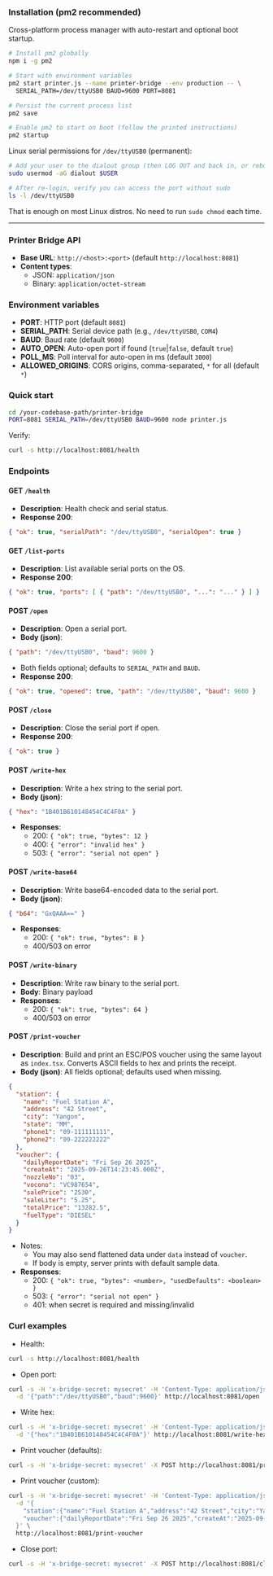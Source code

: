 ### Installation (pm2 recommended)

Cross-platform process manager with auto-restart and optional boot startup.

```bash
# Install pm2 globally
npm i -g pm2

# Start with environment variables
pm2 start printer.js --name printer-bridge --env production -- \
  SERIAL_PATH=/dev/ttyUSB0 BAUD=9600 PORT=8081

# Persist the current process list
pm2 save

# Enable pm2 to start on boot (follow the printed instructions)
pm2 startup
```

Linux serial permissions for `/dev/ttyUSB0` (permanent):

```bash
# Add your user to the dialout group (then LOG OUT and back in, or reboot)
sudo usermod -aG dialout $USER

# After re-login, verify you can access the port without sudo
ls -l /dev/ttyUSB0
```

That is enough on most Linux distros. No need to run `sudo chmod` each time.


---

### Printer Bridge API

- **Base URL**: `http://<host>:<port>` (default `http://localhost:8081`)
- **Content types**:
  - JSON: `application/json`
  - Binary: `application/octet-stream`

### Environment variables
- **PORT**: HTTP port (default `8081`)
- **SERIAL_PATH**: Serial device path (e.g., `/dev/ttyUSB0`, `COM4`)
- **BAUD**: Baud rate (default `9600`)
- **AUTO_OPEN**: Auto-open port if found (`true`|`false`, default `true`)
- **POLL_MS**: Poll interval for auto-open in ms (default `3000`)
- **ALLOWED_ORIGINS**: CORS origins, comma-separated, `*` for all (default `*`)

### Quick start

```bash
cd /your-codebase-path/printer-bridge
PORT=8081 SERIAL_PATH=/dev/ttyUSB0 BAUD=9600 node printer.js
```

Verify:

```bash
curl -s http://localhost:8081/health
```

### Endpoints

#### GET `/health`
- **Description**: Health check and serial status.
- **Response 200**:
```json
{ "ok": true, "serialPath": "/dev/ttyUSB0", "serialOpen": true }
```

#### GET `/list-ports`
- **Description**: List available serial ports on the OS.
- **Response 200**:
```json
{ "ok": true, "ports": [ { "path": "/dev/ttyUSB0", "...": "..." } ] }
```

#### POST `/open`
- **Description**: Open a serial port.
- **Body (json)**:
```json
{ "path": "/dev/ttyUSB0", "baud": 9600 }
```
- Both fields optional; defaults to `SERIAL_PATH` and `BAUD`.
- **Response 200**:
```json
{ "ok": true, "opened": true, "path": "/dev/ttyUSB0", "baud": 9600 }
```

#### POST `/close`
- **Description**: Close the serial port if open.
- **Response 200**:
```json
{ "ok": true }
```

#### POST `/write-hex`
- **Description**: Write a hex string to the serial port.
- **Body (json)**:
```json
{ "hex": "1B401B610148454C4C4F0A" }
```
- **Responses**:
  - 200: `{ "ok": true, "bytes": 12 }`
  - 400: `{ "error": "invalid hex" }`
  - 503: `{ "error": "serial not open" }`

#### POST `/write-base64`
- **Description**: Write base64-encoded data to the serial port.
- **Body (json)**:
```json
{ "b64": "GxQAAA==" }
```
- **Responses**:
  - 200: `{ "ok": true, "bytes": 8 }`
  - 400/503 on error

#### POST `/write-binary`
- **Description**: Write raw binary to the serial port.
- **Body**: Binary payload
- **Responses**:
  - 200: `{ "ok": true, "bytes": 64 }`
  - 400/503 on error

#### POST `/print-voucher`
- **Description**: Build and print an ESC/POS voucher using the same layout as `index.tsx`. Converts ASCII fields to hex and prints the receipt.
- **Body (json)**: All fields optional; defaults used when missing.
```json
{
  "station": {
    "name": "Fuel Station A",
    "address": "42 Street",
    "city": "Yangon",
    "state": "MM",
    "phone1": "09-111111111",
    "phone2": "09-222222222"
  },
  "voucher": {
    "dailyReportDate": "Fri Sep 26 2025",
    "createAt": "2025-09-26T14:23:45.000Z",
    "nozzleNo": "03",
    "vocono": "VC987654",
    "salePrice": "2530",
    "saleLiter": "5.25",
    "totalPrice": "13282.5",
    "fuelType": "DIESEL"
  }
}
```
- Notes:
  - You may also send flattened data under `data` instead of `voucher`.
  - If body is empty, server prints with default sample data.
- **Responses**:
  - 200: `{ "ok": true, "bytes": <number>, "usedDefaults": <boolean> }`
  - 503: `{ "error": "serial not open" }`
  - 401: when secret is required and missing/invalid

### Curl examples

- Health:
```bash
curl -s http://localhost:8081/health
```

- Open port:
```bash
curl -s -H 'x-bridge-secret: mysecret' -H 'Content-Type: application/json' \
  -d '{"path":"/dev/ttyUSB0","baud":9600}' http://localhost:8081/open
```

- Write hex:
```bash
curl -s -H 'x-bridge-secret: mysecret' -H 'Content-Type: application/json' \
  -d '{"hex":"1B401B610148454C4C4F0A"}' http://localhost:8081/write-hex
```

- Print voucher (defaults):
```bash
curl -s -H 'x-bridge-secret: mysecret' -X POST http://localhost:8081/print-voucher
```

- Print voucher (custom):
```bash
curl -s -H 'x-bridge-secret: mysecret' -H 'Content-Type: application/json' \
  -d '{
    "station":{"name":"Fuel Station A","address":"42 Street","city":"Yangon","state":"MM","phone1":"09-111111111","phone2":"09-222222222"},
    "voucher":{"dailyReportDate":"Fri Sep 26 2025","createAt":"2025-09-26T14:23:45.000Z","nozzleNo":"03","vocono":"VC987654","salePrice":"2530","saleLiter":"5.25","totalPrice":"13282.5","fuelType":"DIESEL"}
  }' \
  http://localhost:8081/print-voucher
```

- Close port:
```bash
curl -s -H 'x-bridge-secret: mysecret' -X POST http://localhost:8081/close
```


